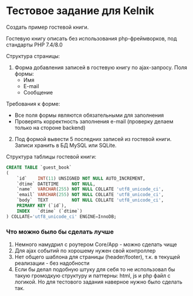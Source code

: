 # Тестовое задание для Kelnik

Создать пример гостевой книги.

Гостевую книгу описать без использования php-фреймворков, под стандарты PHP 7.4/8.0

Структура страницы:

1) Форма добавления записей в гостевую книгу по ajax-запросу.
   Поля формы:
    * Имя
    * E-mail
    * Сообщение

Требования к форме:

* Все поля формы являются обязательными для заполнения
* Проверять корректность заполнения e-mail (проверку делаем только на стороне backend)

2) Под формой вывести 5 последних записей из гостевой книги. Записи хранить в БД MySQL или SQLite.

Структура таблицы гостевой книги:

```sql
CREATE TABLE `guest_book`
(
    `id`    INT(11) UNSIGNED NOT NULL AUTO_INCREMENT,
    `dtime` DATETIME     NOT NULL,
    `name`  VARCHAR(255) NOT NULL COLLATE 'utf8_unicode_ci',
    `email` VARCHAR(255) NOT NULL COLLATE 'utf8_unicode_ci',
    `body`  TEXT         NOT NULL COLLATE 'utf8_unicode_ci',
    PRIMARY KEY (`id`),
    INDEX   `dtime` (`dtime`)
) COLLATE='utf8_unicode_ci' ENGINE=InnoDB;
```
### Что можно было бы сделать лучше
1. Немного намудрил с роутером Core/App - можно сделать чище
2. Для ajax событий по хорошему нужен свой контроллер
4. Нет общего шаблона для страницы (header/footer), т.к. в текущей реализации - без надобности
5. Если бы делал подобную штуку для себя то не использовал бы такую громодкую структуру и паттерны: html, js и php файл с логикой. Но для тестового задания наверное нужно было сделать так.
